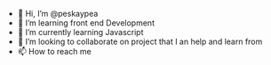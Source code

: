 - 👋 Hi, I’m @peskaypea
- 👀 I’m learning front end Development 
- 🌱 I’m currently learning Javascript
- 💞️ I’m looking to collaborate on project that I an help and learn from
- 📫 How to reach me 

<!---
peskaypea/peskaypea is a ✨ special ✨ repository because its `README.md` (this file) appears on your GitHub profile.
You can click the Preview link to take a look at your changes.
--->
